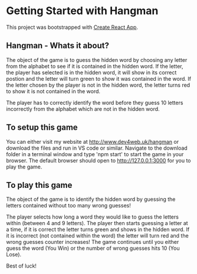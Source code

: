 # Getting Started with Hangman

This project was bootstrapped with [Create React App](https://github.com/facebook/create-react-app).

## Hangman - Whats it about?

The object of the game is to guess the hidden word by choosing any letter from the alphabet to see if it is contained in the hidden word. If the letter, the player has selected is in the hidden word, it will show in its correct postion and the letter will turn green to show it was contained in the word. If the letter chosen by the player is not in the hidden word, the letter turns red to show it is not contained in the word.

The player has to correctly identify the word before they guess 10 letters incorrectly from the alphabet which are not in the hidden word.

## To setup this game 

You can either visit my website at http://www.dev4web.uk/hangman
or download the files and run in VS code or similar. Navigate to the download folder in a terminal window and type 'npm start' to start the game in your browser. The default browser should open to http://127.0.0.1:3000 for you to play the game.

## To play this game

The object of the game is to identify the hidden word by guessing the letters contained without too many wrong guesses!

The player selects how long a word they would like to guess the letters within (between 4 and 9 letters).
The player then starts guessing a letter at a time, if it is correct the letter turns green and shows in the hidden word. If it is incorrect (not contained within the word) the letter will turn red and the wrong guesses counter increases!
The game continues until you either guess the word (You Win) or the number of wrong guesses hits 10 (You Lose).

Best of luck!
